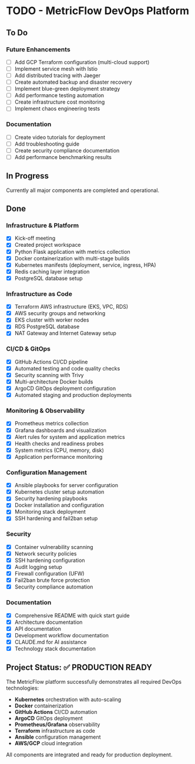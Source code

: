 # TODO - MetricFlow DevOps Platform

## To Do

### Future Enhancements
- [ ] Add GCP Terraform configuration (multi-cloud support)
- [ ] Implement service mesh with Istio
- [ ] Add distributed tracing with Jaeger
- [ ] Create automated backup and disaster recovery
- [ ] Implement blue-green deployment strategy
- [ ] Add performance testing automation
- [ ] Create infrastructure cost monitoring
- [ ] Implement chaos engineering tests

### Documentation
- [ ] Create video tutorials for deployment
- [ ] Add troubleshooting guide
- [ ] Create security compliance documentation
- [ ] Add performance benchmarking results

## In Progress

Currently all major components are completed and operational.

## Done

### Infrastructure & Platform
- [x] Kick-off meeting
- [x] Created project workspace
- [x] Python Flask application with metrics collection
- [x] Docker containerization with multi-stage builds
- [x] Kubernetes manifests (deployment, service, ingress, HPA)
- [x] Redis caching layer integration
- [x] PostgreSQL database setup

### Infrastructure as Code
- [x] Terraform AWS infrastructure (EKS, VPC, RDS)
- [x] AWS security groups and networking
- [x] EKS cluster with worker nodes
- [x] RDS PostgreSQL database
- [x] NAT Gateway and Internet Gateway setup

### CI/CD & GitOps
- [x] GitHub Actions CI/CD pipeline
- [x] Automated testing and code quality checks
- [x] Security scanning with Trivy
- [x] Multi-architecture Docker builds
- [x] ArgoCD GitOps deployment configuration
- [x] Automated staging and production deployments

### Monitoring & Observability
- [x] Prometheus metrics collection
- [x] Grafana dashboards and visualization
- [x] Alert rules for system and application metrics
- [x] Health checks and readiness probes
- [x] System metrics (CPU, memory, disk)
- [x] Application performance monitoring

### Configuration Management
- [x] Ansible playbooks for server configuration
- [x] Kubernetes cluster setup automation
- [x] Security hardening playbooks
- [x] Docker installation and configuration
- [x] Monitoring stack deployment
- [x] SSH hardening and fail2ban setup

### Security
- [x] Container vulnerability scanning
- [x] Network security policies
- [x] SSH hardening configuration
- [x] Audit logging setup
- [x] Firewall configuration (UFW)
- [x] Fail2ban brute force protection
- [x] Security compliance automation

### Documentation
- [x] Comprehensive README with quick start guide
- [x] Architecture documentation
- [x] API documentation
- [x] Development workflow documentation
- [x] CLAUDE.md for AI assistance
- [x] Technology stack documentation

## Project Status: ✅ PRODUCTION READY

The MetricFlow platform successfully demonstrates all required DevOps technologies:
- **Kubernetes** orchestration with auto-scaling
- **Docker** containerization
- **GitHub Actions** CI/CD automation
- **ArgoCD** GitOps deployment
- **Prometheus/Grafana** observability
- **Terraform** infrastructure as code
- **Ansible** configuration management
- **AWS/GCP** cloud integration

All components are integrated and ready for production deployment.
